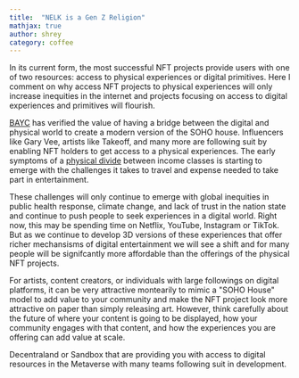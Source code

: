 ```yaml
---
title:  "NELK is a Gen Z Religion"
mathjax: true
author: shrey
category: coffee
---
```


In its current form, the most successful NFT projects provide users with one of two resources: access to physical experiences or digital primitives. Here I comment on why access NFT projects to physical experiences will only increase inequities in the internet and projects focusing on access to digital experiences and primitives will flourish. 

[BAYC](https://boredapeyachtclub.com/#/) has verified the value of having a bridge between the digital and physical world to create a modern version of the SOHO house. Influencers like Gary Vee, artists like Takeoff, and many more are following suit by enabling NFT holders to get access to a physical experiences. The early symptoms of a [physical divide](https://twitter.com/balajis/status/1247518697385684992) between income classes is starting to emerge with the challenges it takes to travel and expense needed to take part in entertainment. 

These challenges will only continue to emerge with global inequities in public health response, climate change, and lack of trust in the nation state and continue to push people to seek experiences in a digital world. Right now, this may be spending time on Netflix, YouTube, Instagram or TikTok. But as we continue to develop 3D versions of these experiences that offer richer mechansisms of digital entertainment we will see a shift and for many people will be signifcantly more affordable than the offerings of the physical NFT projects. 

For artists, content creators, or individuals with large followings on digital platforms, it can be very attractive montearily to mimic a "SOHO House" model to add value to your community and make the NFT project look more attractive on paper than simply releasing art. However, think carefully about the future of where your content is going to be displayed, how your community engages with that content, and how the experiences you are offering can add value at scale. 

Decentraland or Sandbox that are providing you with access to digital resources in the Metaverse with many teams following suit in development. 